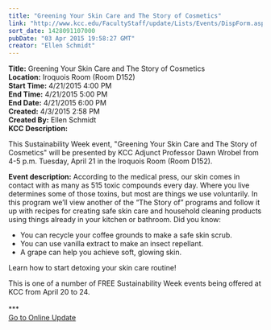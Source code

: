 ```yaml
---
title: "Greening Your Skin Care and The Story of Cosmetics"
link: "http://www.kcc.edu/FacultyStaff/update/Lists/Events/DispForm.aspx?ID=775"
sort_date: 1428091107000
pubDate: "03 Apr 2015 19:58:27 GMT"
creator: "Ellen Schmidt"
---
```


<div><b>Title:</b> Greening Your Skin Care and The Story of Cosmetics</div>
<div><b>Location:</b> Iroquois Room (Room D152)</div>
<div><b>Start Time:</b> 4/21/2015 4:00 PM</div>
<div><b>End Time:</b> 4/21/2015 5:00 PM</div>
<div><b>End Date:</b> 4/21/2015 6:00 PM</div>
<div><b>Created:</b> 4/3/2015 2:58 PM</div>
<div><b>Created By:</b> Ellen Schmidt</div>
<div><b>KCC Description:</b> <div class="ExternalClass2EE2A0FAE4E842CFAE7763B88347A7A9"><p>​This Sustainability Week event, &quot;Greening Your Skin Care and The Story of Cosmetics&quot; will be presented by KCC Adjunct Professor Dawn Wrobel from 4-5 p.m. Tuesday, April 21 in the Iroquois Room (Room D152).</p>
<p><strong>Event description:</strong> According to the medical press, our skin comes in contact with as many as 515 toxic compounds every day. Where you live determines some of those toxins, but most are things we use voluntarily. In this program we’ll view another of the “The Story of” programs and follow it up with recipes for creating safe skin care and household cleaning products using things already in your kitchen or bathroom. Did you know:</p>
<ul><li>You can recycle your coffee grounds to make a safe skin scrub.</li>
<li>You can use vanilla extract to make an insect repellant.</li>
<li>A grape can help you achieve soft, glowing skin.</li></ul>
<p>Learn how to start detoxing your skin care routine!</p>
<p>This is one of a number of FREE Sustainability Week events being offered at KCC from April 20 to 24. <br /><br />***<br /><a href="/update">Go to Online Update</a></p>
<p> </p></div>
</div>

